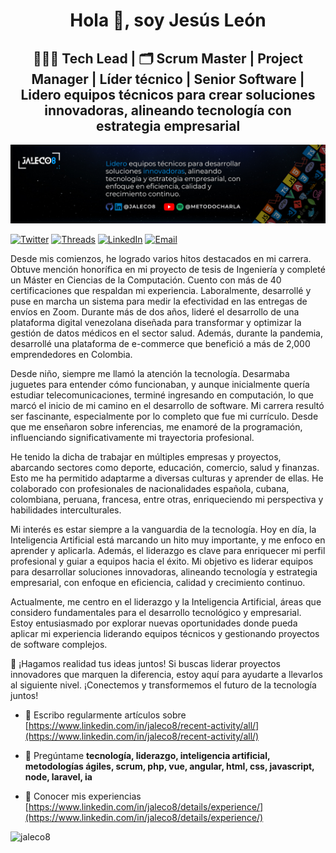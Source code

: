 <h1 align="center">Hola 👋, soy Jesús León</h1>
<h2 align="center">🧑🏻‍💻 Tech Lead | 🗂️ Scrum Master | Project Manager | Líder técnico | Senior Software | Lidero equipos técnicos para crear soluciones innovadoras, alineando tecnología con estrategia empresarial</h2>

![](./images/JALECO-Banner-2.png)

[![Twitter](https://img.shields.io/badge/Twitter-jaleco8-0F1419?logo=x&labelColor=0F1419&color=1FA5FF)](https://twitter.com/jaleco8) [![Threads](https://img.shields.io/badge/threads-jaleco8-171819?logo=threads&labelColor=171819&color=A4ABB3)](https://www.threads.net/@jaleco8) [![LinkedIn](https://img.shields.io/badge/LinkedIn-jaleco8-0a66c2?logo=linkedIn&labelColor=0a66c2&color=032342)](https://www.linkedin.com/in/jaleco8) [![Email](https://img.shields.io/badge/ing.jesusleon%40gmail.com-Email_Personal-0D0D0D?logo=gmail&labelColor=0D0D0D&color=F21D2F)](mailto:ing.jesusleon@gmail.com)

Desde mis comienzos, he logrado varios hitos destacados en mi carrera. Obtuve mención honorífica en mi proyecto de tesis de Ingeniería y completé un Máster en Ciencias de la Computación. Cuento con más de 40 certificaciones que respaldan mi experiencia. Laboralmente, desarrollé y puse en marcha un sistema para medir la efectividad en las entregas de envíos en Zoom. Durante más de dos años, lideré el desarrollo de una plataforma digital venezolana diseñada para transformar y optimizar la gestión de datos médicos en el sector salud. Además, durante la pandemia, desarrollé una plataforma de e-commerce que benefició a más de 2,000 emprendedores en Colombia.

Desde niño, siempre me llamó la atención la tecnología. Desarmaba juguetes para entender cómo funcionaban, y aunque inicialmente quería estudiar telecomunicaciones, terminé ingresando en computación, lo que marcó el inicio de mi camino en el desarrollo de software. Mi carrera resultó ser fascinante, especialmente por lo completo que fue mi currículo. Desde que me enseñaron sobre inferencias, me enamoré de la programación, influenciando significativamente mi trayectoria profesional.

He tenido la dicha de trabajar en múltiples empresas y proyectos, abarcando sectores como deporte, educación, comercio, salud y finanzas. Esto me ha permitido adaptarme a diversas culturas y aprender de ellas. He colaborado con profesionales de nacionalidades española, cubana, colombiana, peruana, francesa, entre otras, enriqueciendo mi perspectiva y habilidades interculturales.

Mi interés es estar siempre a la vanguardia de la tecnología. Hoy en día, la Inteligencia Artificial está marcando un hito muy importante, y me enfoco en aprender y aplicarla. Además, el liderazgo es clave para enriquecer mi perfil profesional y guiar a equipos hacia el éxito. Mi objetivo es liderar equipos para desarrollar soluciones innovadoras, alineando tecnología y estrategia empresarial, con enfoque en eficiencia, calidad y crecimiento continuo.

Actualmente, me centro en el liderazgo y la Inteligencia Artificial, áreas que considero fundamentales para el desarrollo tecnológico y empresarial. Estoy entusiasmado por explorar nuevas oportunidades donde pueda aplicar mi experiencia liderando equipos técnicos y gestionando proyectos de software complejos.

🚀 ¡Hagamos realidad tus ideas juntos! Si buscas liderar proyectos innovadores que marquen la diferencia, estoy aquí para ayudarte a llevarlos al siguiente nivel. ¡Conectemos y transformemos el futuro de la tecnología juntos!

- 📝 Escribo regularmente artículos sobre [https://www.linkedin.com/in/jaleco8/recent-activity/all/](https://www.linkedin.com/in/jaleco8/recent-activity/all/)

- 💬 Pregúntame **tecnología, liderazgo, inteligencia artificial, metodologías ágiles, scrum, php, vue, angular, html, css, javascript, node, laravel, ia**

- 📄 Conocer mis experiencias [https://www.linkedin.com/in/jaleco8/details/experience/](https://www.linkedin.com/in/jaleco8/details/experience/)

<p><img align="left" src="https://github-readme-stats.vercel.app/api/top-langs?username=jaleco8&show_icons=true&locale=en&layout=compact" alt="jaleco8" /></p>

